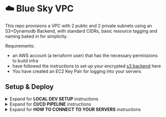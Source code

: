 # :cloud: Blue Sky VPC

This repo provisions a VPC with 2 public and 2 private subnets using an S3+Dynamodb Backend, with standard CIDRs, basic resource tagging and naming baked in for simplicity.

Requirements:

- an AWS account (a terraform user) that has the necessary permissions to build infra
- have followed the instructions to set up your encrypted [s3 backend](https://developer.hashicorp.com/terraform/language/settings/backends/s3) here
- You have created an EC2 Key Pair for logging into your servers

## Setup & Deploy

<details>
  <summary>Expand for <b>LOCAL DEV SETUP</b> instructions </summary>

:warning: All command are run from the project root directory.

### After cloning this repo:

- use `.env.example` template to create `.env` file
- modify `.env` file with terraform user's credentials and other variables as needed
- `make tf:init`
  :point_up: if having trouble with creds, try clearing everything with `unset AWS_ACCESS_KEY_ID AWS_SECRET_ACCESS_KEY AWS_SESSION_TOKEN AWS_SECURITY_TOKEN` and re-check you have right key names and values before continuing with debugging the issue.

### Preparing to deploy:

- `make tf.validate`
- `make tf.format`
- `make tf.plan`

### Deployment

- `make tf.apply`

### Tear Down

- `make tf.destroy`

</details>

<details>
  <summary>Expand for <b>CI/CD PIPELINE</b> instructions </summary>

(TODO...)

</details>

<details>
  <summary>Expand for <b>HOW TO CONNECT TO YOUR SERVERS</b> instructions </summary>

1. For greatest ease of use:

   - make sure your keypair file is locked down (`chmod 400`)
   - make sure your keypair is available in the folder that you will be in when you attempt ssh.

1. **You need to copy across your key file to your bastion host BEFORE you get into the machine.**
   If you look at the format of the command, it has the same form as the ssh command, in that it requests access into the machine. Requesting access into the machine _when you've already ssh'ed into it_ doesn't make sense, so do this before ssh'ing in:

   - `scp -i <keypair.pem> <keypair.pem> ec2-user@ec2-x-x-x.compute-1.amazonaws.com:~/`

   (:point_up: This deposits your key file into your root directory, for example. You can get the exact hostname for your ec2 instance from your aws mgt console > **EC2 > Instances > (select instance) > Connect** and then go the **ssh tab** in that UX).

1. **Now** you can ssh in to your bastion host, eg:

   - `ssh -i <keypair.pem> ec2-user@ec2-x-x-x.compute-1.amazonaws.com`

1. You can ssh into your private server from your bastion host now, following a similar process, since your keyfile is now on your bastion host: `ssh -i <keypair.pem> ubuntu@x.x.x.x` (again: get your exact hostname from the mgt console).

Once you're sure everything works, you should add your key to your keyring and place it somewhere intelligent so that you can just ssh without specifying it each time or having to make sure you're in a specific directory.

</details>
